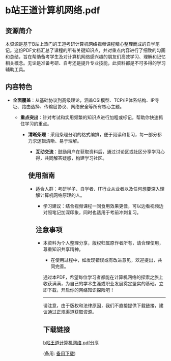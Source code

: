 # b站王道计算机网络.pdf

## 资源简介

本资源是基于B站上热门的王道考研计算机网络视频课程精心整理而成的自学笔记。这份PDF文档汇总了课程的所有关键知识点，并对重点内容进行了细致的勾画和总结，旨在帮助备考学生及对计算机网络感兴趣的朋友们高效学习、理解和记忆相关概念。无论是准备考研、自考还是提升专业技能，此资料都是不可多得的学习辅助工具。

## 内容特色

- **全面覆盖**：从基础协议到高级理论，涵盖OSI模型、TCP/IP体系结构、IP寻址、路由选择、传输层协议、网络安全等所有核心主题。

  - **重点突出**：针对考试和实用频繁的知识点进行加粗或标记，帮助你快速抓住学习的重点。

    - **清晰条理**：采用条理分明的格式编排，便于阅读和复习，每一部分都力求逻辑清晰、易于理解。

      - **互动交流**：鼓励用户在获取资料后，通过讨论区或社区分享学习心得，共同解答疑惑，构建学习社区。

      ## 使用指南

      - 适合人群：考研学子、自学者、IT行业从业者以及任何想要深入理解计算机网络原理的人。

        - 学习建议：结合视频课程一同食用效果更佳，可以边看视频边对照笔记加深印象，同时也适用于考前冲刺复习。

        ## 注意事项

        - 本资料为个人整理分享，版权归属原作者所有，请合理使用，尊重知识共享精神。

          - 在使用过程中，如发现错误或有改进意见，欢迎提出，共同完善。

          通过本PDF，希望每位学习者都能在计算机网络的探索之旅上收获满满，为自己的学术生涯或职业发展奠定坚实的基础。立即下载，开启你的网络知识探险吧！

          ---

          请注意，由于版权和法律原因，我们不直接提供下载链接，建议通过正规渠道获取资源。

          ## 下载链接
          [b站王道计算机网络.pdf分享](https://pan.quark.cn/s/d6fd93053dbe) 

          (备用: [备用下载](https://pan.baidu.com/s/1iBvMF1E2sOr7dhMTs8m1cQ?pwd=1234))
